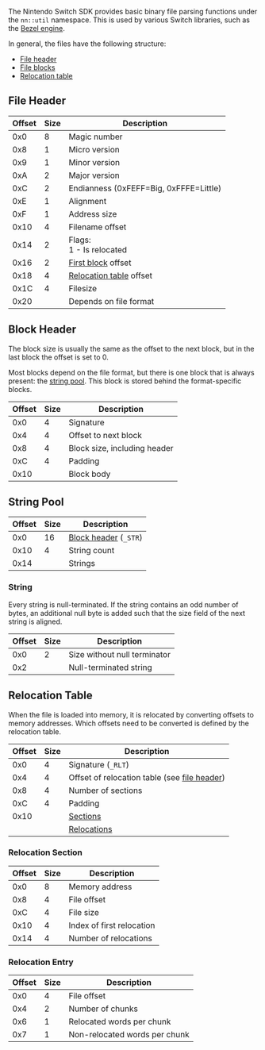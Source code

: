 The Nintendo Switch SDK provides basic binary file parsing functions under the `nn::util` namespace. This is used by various Switch libraries, such as the [Bezel engine](/formats.md#nw).

In general, the files have the following structure:

* [File header](#file-header)
* [File blocks](#block-header)
* [Relocation table](#relocation-table)

## File Header
| Offset | Size | Description |
| --- | --- | --- |
| 0x0 | 8 | Magic number |
| 0x8 | 1 | Micro version |
| 0x9 | 1 | Minor version |
| 0xA | 2 | Major version |
| 0xC | 2 | Endianness (0xFEFF=Big, 0xFFFE=Little) |
| 0xE | 1 | Alignment |
| 0xF | 1 | Address size |
| 0x10 | 4 | Filename offset |
| 0x14 | 2 | Flags:<br>1 - Is relocated |
| 0x16 | 2 | [First block](#first-block) offset |
| 0x18 | 4 | [Relocation table](#relocation-table) offset |
| 0x1C | 4 | Filesize |
| 0x20 | | Depends on file format |

## Block Header
The block size is usually the same as the offset to the next block, but in the last block the offset is set to 0.

Most blocks depend on the file format, but there is one block that is always present: the [string pool](#string-pool). This block is stored behind the format-specific blocks.

| Offset | Size | Description |
| --- | --- | --- |
| 0x0 | 4 | Signature |
| 0x4 | 4 | Offset to next block |
| 0x8 | 4 | Block size, including header |
| 0xC | 4 | Padding |
| 0x10 | | Block body |

## String Pool
| Offset | Size | Description |
| --- | --- | --- |
| 0x0 | 16 | [Block header](#block-header) (`_STR`) |
| 0x10 | 4 | String count |
| 0x14 | | Strings |

### String
Every string is null-terminated. If the string contains an odd number of bytes, an additional null byte is added such that the size field of the next string is aligned.

| Offset | Size | Description |
| --- | --- | --- |
| 0x0 | 2 | Size without null terminator |
| 0x2 | | Null-terminated string |

## Relocation Table
When the file is loaded into memory, it is relocated by converting offsets to memory addresses. Which offsets need to be converted is defined by the relocation table.

| Offset | Size | Description |
| --- | --- | --- |
| 0x0 | 4 | Signature (`_RLT`) |
| 0x4 | 4 | Offset of relocation table (see [file header](#file-header)) |
| 0x8 | 4 | Number of sections |
| 0xC | 4 | Padding |
| 0x10 | | [Sections](#relocation-section) |
| | | [Relocations](#relocation-entry) |

### Relocation Section
| Offset | Size | Description |
| --- | --- | --- |
| 0x0 | 8 | Memory address |
| 0x8 | 4 | File offset |
| 0xC | 4 | File size |
| 0x10 | 4 | Index of first relocation |
| 0x14 | 4 | Number of relocations |

### Relocation Entry
| Offset | Size | Description |
| --- | --- | --- |
| 0x0 | 4 | File offset |
| 0x4 | 2 | Number of chunks |
| 0x6 | 1 | Relocated words per chunk |
| 0x7 | 1 | Non-relocated words per chunk |